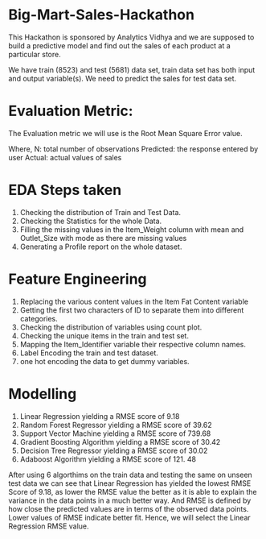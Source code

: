 # Big-Mart-Sales-Hackathon
This Hackathon is sponsored by Analytics Vidhya and we are supposed to build a predictive model and find out the sales of each product at a particular store.


We have train (8523) and test (5681) data set, train data set has both input and output variable(s). We need to predict the sales for test data set.

 # Evaluation Metric:

 The Evaluation metric we will use is the Root Mean Square Error value. 

Where,
N: total number of observations
Predicted: the response entered by user
Actual: actual values of sales


# EDA Steps taken

1. Checking the distribution of Train and Test Data.
2. Checking the Statistics for the whole Data.
3. Filling the missing values in the Item_Weight column with mean and Outlet_Size with mode as there are missing values
4. Generating a Profile report on the whole dataset.

# Feature Engineering

1. Replacing the various content values in the Item Fat Content variable 
2. Getting the first two characters of ID to separate them into different categories.
3. Checking the distribution of variables using count plot.
4. Checking the unique items in the train and test set.
5. Mapping the Item_Identifier variable their respective column names.
6. Label Encoding the train and test dataset.
7. one hot encoding the data to get dummy variables.

# Modelling

1. Linear Regression yielding a RMSE score of 9.18
2. Random Forest Regressor yielding a RMSE score of 39.62
3. Support Vector Machine yielding a RMSE score of 739.68
4. Gradient Boosting Algorithm yielding a RMSE score of 30.42
5. Decision Tree Regressor yielding a RMSE score of 30.02
6. Adaboost Algorithm yielding a RMSE score of 121. 48

After using 6 algorthims on the train data and testing the same on unseen test data we can see that Linear Regression has yielded the lowest RMSE Score of 9.18, as lower the RMSE value the better as it is able to explain the variance in the data points in a much better way. And RMSE is defined by how close the predicted values are in terms of the observed data points. Lower values of RMSE indicate better fit. Hence, we will select the Linear Regression RMSE value.




